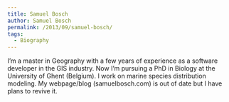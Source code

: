 ```yaml
---
title: Samuel Bosch
author: Samuel Bosch
permalink: /2013/09/samuel-bosch/
tags:
  - Biography
---
```

I&#8217;m a master in Geography with a few years of experience as a software developer in the GIS industry. Now I&#8217;m pursuing a PhD in Biology at the University of Ghent (Belgium). I work on marine species distribution modeling. My webpage/blog (samuelbosch.com) is out of date but I have plans to revive it.
